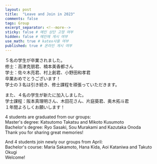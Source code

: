 ```yaml
---
layout: post
title:  "Leave and Join in 2023"
comments: false
tags: Group
excerpt_separator: <!--more-->
sticky: false # 메인 상단 고정 여부
hidden: false # 메인에 게시 여부
use_math: true # katex사용 여부
published: true # 온라인 게시 여부
---
```


５名の学生が卒業されました。  
修士：高津克朋君、楠本美香都さん  
学士：佐々木亮君、村上創君、小野田和孝君  
卒業おめでとうございます！<!--more-->  
学士の３名は引き続き、修士課程を頑張っていただきます。

また、４名の学生が新たに加入しました。  
学士課程：阪本真理明さん、木田花さん、片庭葵君、奥木拓斗君  
１年間よろしくお願いします！  

4 students are graduated from our groups:  
Master's degree: Katsutomo Takatsu and Mikoto Kusumoto  
Bachelor's degree: Ryo Sasaki, Sou Murakami and Kazutaka Onoda  
Thank you for sharing great memories!

And 4 students join newly our groups from April:  
Bachelor's course: Maria Sakamoto, Hana Kida, Aoi Kataniwa and Takuto Okugi  
Welcome!